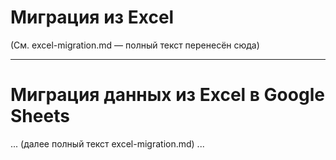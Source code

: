 # Миграция из Excel

(См. excel-migration.md — полный текст перенесён сюда)

---

# Миграция данных из Excel в Google Sheets

... (далее полный текст excel-migration.md) ... 